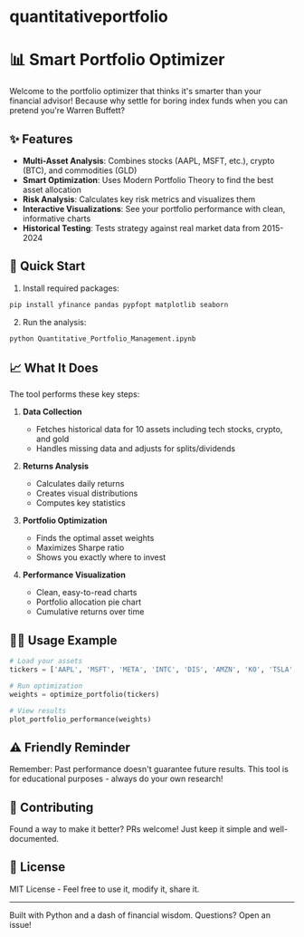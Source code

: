 # quantitativeportfolio

# 📊 Smart Portfolio Optimizer

Welcome to the portfolio optimizer that thinks it's smarter than your financial advisor! Because why settle for boring index funds when you can pretend you're Warren Buffett?

## ✨ Features

- **Multi-Asset Analysis**: Combines stocks (AAPL, MSFT, etc.), crypto (BTC), and commodities (GLD)
- **Smart Optimization**: Uses Modern Portfolio Theory to find the best asset allocation
- **Risk Analysis**: Calculates key risk metrics and visualizes them
- **Interactive Visualizations**: See your portfolio performance with clean, informative charts
- **Historical Testing**: Tests strategy against real market data from 2015-2024

## 🚀 Quick Start

1. Install required packages:
```python
pip install yfinance pandas pypfopt matplotlib seaborn
```

2. Run the analysis:
```python
python Quantitative_Portfolio_Management.ipynb
```

## 📈 What It Does

The tool performs these key steps:

1. **Data Collection**
   - Fetches historical data for 10 assets including tech stocks, crypto, and gold
   - Handles missing data and adjusts for splits/dividends

2. **Returns Analysis**
   - Calculates daily returns
   - Creates visual distributions
   - Computes key statistics

3. **Portfolio Optimization**
   - Finds the optimal asset weights
   - Maximizes Sharpe ratio
   - Shows you exactly where to invest

4. **Performance Visualization**
   - Clean, easy-to-read charts
   - Portfolio allocation pie chart
   - Cumulative returns over time

## 👩‍💻 Usage Example

```python
# Load your assets
tickers = ['AAPL', 'MSFT', 'META', 'INTC', 'DIS', 'AMZN', 'KO', 'TSLA', 'BTC-USD', 'GLD']

# Run optimization
weights = optimize_portfolio(tickers)

# View results
plot_portfolio_performance(weights)
```

## ⚠️ Friendly Reminder

Remember: Past performance doesn't guarantee future results. This tool is for educational purposes - always do your own research!

## 🤝 Contributing

Found a way to make it better? PRs welcome! Just keep it simple and well-documented.

## 📝 License

MIT License - Feel free to use it, modify it, share it.

---

Built with Python and a dash of financial wisdom. Questions? Open an issue!
